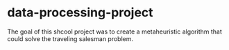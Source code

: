 # data-processing-project
The goal of this shcool project was to create a metaheuristic algorithm that could solve the traveling salesman problem.
